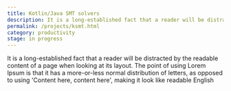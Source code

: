 ```yaml
---
title: Kotlin/Java SMT solvers
description: It is a long-established fact that a reader will be distracted by the readable content of a page when looking at its layout. The point of using 
permalink: /projects/ksmt.html
category: productivity
stage: in progress
---
```

It is a long-established fact that a reader will be distracted by the readable content of a page when looking at its layout. The point of using Lorem Ipsum is that it has a more-or-less normal distribution of letters, as opposed to using 'Content here, content here', making it look like readable English
